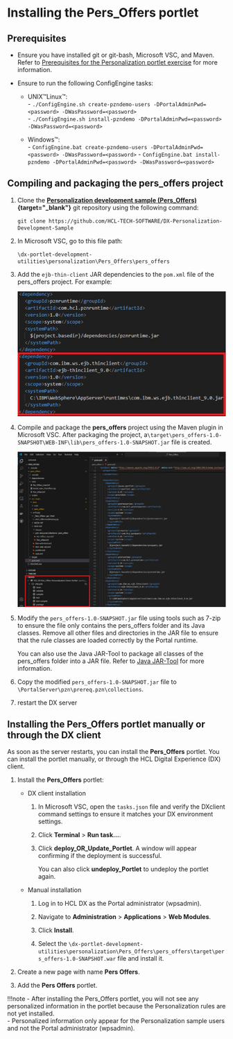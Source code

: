 # Installing the Pers_Offers portlet  

## Prerequisites

- Ensure you have installed git or git-bash, Microsoft VSC, and Maven. Refer to [Prerequisites for the Personalization portlet exercise](./pzn_demoprereq.md) for more information.
- Ensure to run the following ConfigEngine tasks:

  - UNIX™Linux™:  
        - `./ConfigEngine.sh create-pzndemo-users -DPortalAdminPwd=<password> -DWasPassword=<password>`  
        - `./ConfigEngine.sh install-pzndemo -DPortalAdminPwd=<password> -DWasPassword=<password>`  

  - Windows™:  
        - `ConfigEngine.bat create-pzndemo-users -DPortalAdminPwd=<password> -DWasPassword=<password>`
        - `ConfigEngine.bat install-pzndemo -DPortalAdminPwd=<password> -DWasPassword=<password>`  

## Compiling and packaging the pers_offers project

1. Clone the **[Personalization development sample (Pers_Offers)](https://github.com/HCL-TECH-SOFTWARE/DX-Personalization-Development-Sample){target="_blank"}** git repository using the following command:

    ```text
    git clone https://github.com/HCL-TECH-SOFTWARE/DX-Personalization-Development-Sample
    ```  

2. In Microsoft VSC, go to this file path:  

    ```text
    \dx-portlet-development-utilities\personalization\Pers_Offers\pers_offers  
    ```

3. Add the `ejb-thin-client` JAR dependencies to the `pom.xml` file of the pers_offers project. For example:  

    ![Change in pom.xml](./images/ejb_thin_client_pre_req.png)  

4. Compile and package the **pers_offers** project using the Maven plugin in Microsoft VSC. After packaging the project, a`\target\pers_offers-1.0-SNAPSHOT\WEB-INF\lib\pers_offers-1.0-SNAPSHOT.jar` file is created.  

    ![Maven Packaging](./images/maven_packaging_pers_offers.png)  

5. Modify the `pers_offers-1.0-SNAPSHOT.jar` file using tools such as 7-zip to ensure the file only contains the pers_offers folder and its Java classes. Remove all other files and directories in the JAR file to ensure that the rule classes are loaded correctly by the Portal runtime.  

    You can also use the Java JAR-Tool to package all classes of the pers_offers folder into a JAR file. Refer to [Java JAR-Tool](https://docs.oracle.com/javase/tutorial/deployment/jar/basicsindex.html) for more information.  

6. Copy the modified `pers_offers-1.0-SNAPSHOT.jar` file to `\PortalServer\pzn\prereq.pzn\collections`.  

7. restart the DX server  

## Installing the Pers_Offers portlet manually or through the DX client  

As soon as the server restarts, you can install the **Pers_Offers** portlet. You can install the portlet manually, or through the HCL Digital Experience (DX) client.  

1. Install the **Pers_Offers** portlet:  

    - DX client installation  

        1. In Microsoft VSC, open the `tasks.json` file and verify the DXclient command settings to ensure it matches your DX environment settings.  

        2. Click **Terminal** > **Run task...**.  

        3. Click **deploy_OR_Update_Portlet**. A window will appear confirming if the deployment is successful.  

            You can also click **undeploy_Portlet** to undeploy the portlet again.  

    - Manual installation  

        1. Log in to HCL DX as the Portal administrator (wpsadmin).  

        2. Navigate to **Administration** > **Applications** > **Web Modules**.  

        3. Click **Install**.  

        4. Select the `\dx-portlet-development-utilities\personalization\Pers_Offers\pers_offers\target\pers_offers-1.0-SNAPSHOT.war` file and install it.  

2. Create a new page with name **Pers Offers**.  

3. Add the **Pers Offers** portlet.  

!!!note
    - After installing the Pers_Offers portlet, you will not see any personalized information in the portlet because the Personalization rules are not yet installed.  
    - Personalized information only appear for the Personalization sample users and not the Portal administrator (wpsadmin).  
